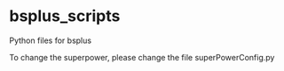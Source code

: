 # bsplus_scripts
Python files for bsplus
  
To change the superpower, please change the file superPowerConfig.py  
